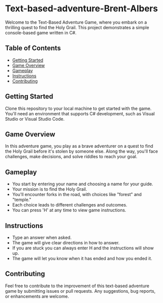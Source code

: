 # Text-based-adventure-Brent-Albers


Welcome to the Text-Based Adventure Game, where you embark on a thrilling quest to find the Holy Grail. This project demonstrates a simple console-based game written in C#.

## Table of Contents

- [Getting Started](#getting-started)
- [Game Overview](#game-overview)
- [Gameplay](#gameplay)
- [Instructions](#instructions)
- [Contributing](#contributing)

## Getting Started

Clone this repository to your local machine to get started with the game. You'll need an environment that supports C# development, such as Visual Studio or Visual Studio Code.

## Game Overview

In this adventure game, you play as a brave adventurer on a quest to find the Holy Grail before it's stolen by someone else. Along the way, you'll face challenges, make decisions, and solve riddles to reach your goal.

## Gameplay

- You start by entering your name and choosing a name for your guide.
- Your mission is to find the Holy Grail.
- You'll encounter forks in the road, with choices like "forest" and "temple."
- Each choice leads to different challenges and outcomes.
- You can press 'H' at any time to view game instructions.

## Instructions

- Type an answer when asked.
- The game will give clear directions in how to answer.
- If you are stuck you can always enter H and the instructions will show up.
- The game will let you know when it has ended and how you ended it.

## Contributing

Feel free to contribute to the improvement of this text-based adventure game by submitting issues or pull requests. Any suggestions, bug reports, or enhancements are welcome.




